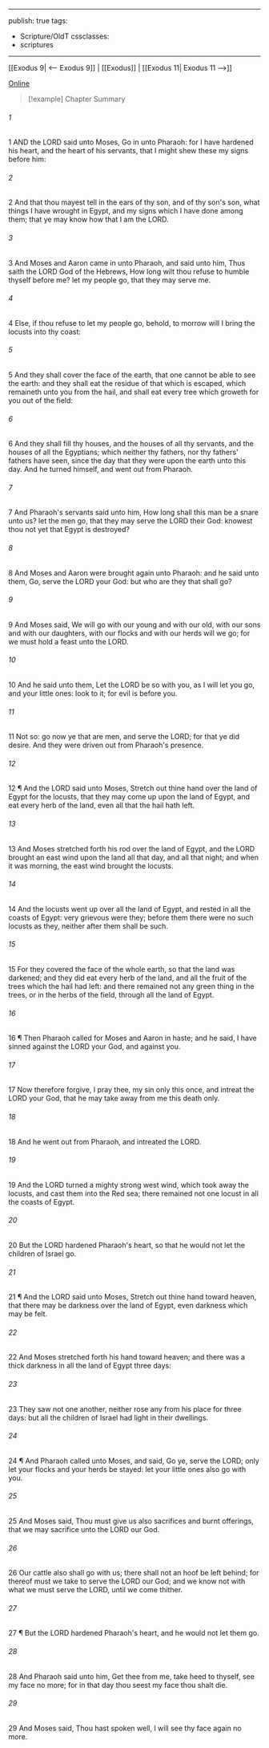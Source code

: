 

---
publish: true
tags:
  - Scripture/OldT
cssclasses:
  - scriptures
---
[[Exodus 9| <-- Exodus 9]] | [[Exodus]] | [[Exodus 11| Exodus 11 -->]]

[Online](https://churchofjesuschrist.org/study/scriptures/ot/ex/10?lang=eng)

>[!example] Chapter Summary
>
###### 1
1 AND the LORD said unto Moses, Go in unto Pharaoh: for I have hardened his heart, and the heart of his servants, that I might shew these my signs before him:
###### 2
2 And that thou mayest tell in the ears of thy son, and of thy son's son, what things I have wrought in Egypt, and my signs which I have done among them; that ye may know how that I am the LORD.
###### 3
3 And Moses and Aaron came in unto Pharaoh, and said unto him, Thus saith the LORD God of the Hebrews, How long wilt thou refuse to humble thyself before me?  let my people go, that they may serve me.
###### 4
4 Else, if thou refuse to let my people go, behold, to morrow will I bring the locusts into thy coast:
###### 5
5 And they shall cover the face of the earth, that one cannot be able to see the earth: and they shall eat the residue of that which is escaped, which remaineth unto you from the hail, and shall eat every tree which groweth for you out of the field:
###### 6
6 And they shall fill thy houses, and the houses of all thy servants, and the houses of all the Egyptians; which neither thy fathers, nor thy fathers' fathers have seen, since the day that they were upon the earth unto this day.  And he turned himself, and went out from Pharaoh.
###### 7
7 And Pharaoh's servants said unto him, How long shall this man be a snare unto us?  let the men go, that they may serve the LORD their God: knowest thou not yet that Egypt is destroyed?
###### 8
8 And Moses and Aaron were brought again unto Pharaoh: and he said unto them, Go, serve the LORD your God: but who are they that shall go?
###### 9
9 And Moses said, We will go with our young and with our old, with our sons and with our daughters, with our flocks and with our herds will we go; for we must hold a feast unto the LORD.
###### 10
10 And he said unto them, Let the LORD be so with you, as I will let you go, and your little ones: look to it; for evil is before you.
###### 11
11 Not so: go now ye that are men, and serve the LORD; for that ye did desire.  And they were driven out from Pharaoh's presence.
###### 12
12 ¶ And the LORD said unto Moses, Stretch out thine hand over the land of Egypt for the locusts, that they may come up upon the land of Egypt, and eat every herb of the land, even all that the hail hath left.
###### 13
13 And Moses stretched forth his rod over the land of Egypt, and the LORD brought an east wind upon the land all that day, and all that night; and when it was morning, the east wind brought the locusts.
###### 14
14 And the locusts went up over all the land of Egypt, and rested in all the coasts of Egypt: very grievous were they; before them there were no such locusts as they, neither after them shall be such.
###### 15
15 For they covered the face of the whole earth, so that the land was darkened; and they did eat every herb of the land, and all the fruit of the trees which the hail had left: and there remained not any green thing in the trees, or in the herbs of the field, through all the land of Egypt.
###### 16
16 ¶ Then Pharaoh called for Moses and Aaron in haste; and he said, I have sinned against the LORD your God, and against you.
###### 17
17 Now therefore forgive, I pray thee, my sin only this once, and intreat the LORD your God, that he may take away from me this death only.
###### 18
18 And he went out from Pharaoh, and intreated the LORD.
###### 19
19 And the LORD turned a mighty strong west wind, which took away the locusts, and cast them into the Red sea; there remained not one locust in all the coasts of Egypt.
###### 20
20 But the LORD hardened Pharaoh's heart, so that he would not let the children of Israel go.
###### 21
21 ¶ And the LORD said unto Moses, Stretch out thine hand toward heaven, that there may be darkness over the land of Egypt, even darkness which may be felt.
###### 22
22 And Moses stretched forth his hand toward heaven; and there was a thick darkness in all the land of Egypt three days:
###### 23
23 They saw not one another, neither rose any from his place for three days: but all the children of Israel had light in their dwellings.
###### 24
24 ¶ And Pharaoh called unto Moses, and said, Go ye, serve the LORD; only let your flocks and your herds be stayed: let your little ones also go with you.
###### 25
25 And Moses said, Thou must give us also sacrifices and burnt offerings, that we may sacrifice unto the LORD our God.
###### 26
26 Our cattle also shall go with us; there shall not an hoof be left behind; for thereof must we take to serve the LORD our God; and we know not with what we must serve the LORD, until we come thither.
###### 27
27 ¶ But the LORD hardened Pharaoh's heart, and he would not let them go.
###### 28
28 And Pharaoh said unto him, Get thee from me, take heed to thyself, see my face no more; for in that day thou seest my face thou shalt die.
###### 29
29 And Moses said, Thou hast spoken well, I will see thy face again no more.



